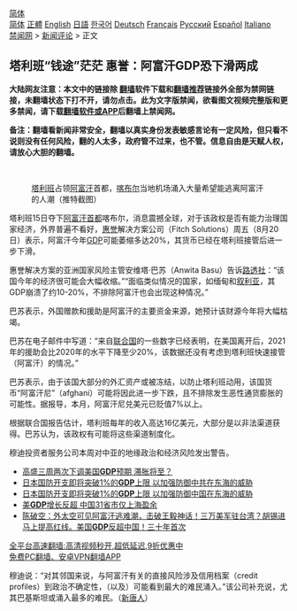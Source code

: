  <!-- 面包屑导航 --> <div class="breadcrumb"><!-- GTranslate: https://gtranslate.io/ -->  <div class="switcher notranslate">  <div class="selected">  <a href="#" onclick="return false;"> 简体</a>  </div>  <div class="option">  <a href="https://www.bannedbook.org" onclick="doGTranslate('zh-CN|zh-CN');jQuery('div.switcher div.selected a').html(jQuery(this).html());return false;" title="简体中文" class="nturl selected"> 简体</a>  <a href="https://www.bannedbook.org/zh-tw/" onclick="doGTranslate('zh-CN|zh-TW');jQuery('div.switcher div.selected a').html(jQuery(this).html());return false;" title="繁體中文" class="nturl"> 正體</a>  <a href="https://www.bannedbook.org/en/" onclick="doGTranslate('zh-CN|en');jQuery('div.switcher div.selected a').html(jQuery(this).html());return false;" title="English" class="nturl"> English</a>  <a href="https://www.bannedbook.org/ja/" onclick="doGTranslate('zh-CN|ja');jQuery('div.switcher div.selected a').html(jQuery(this).html());return false;" title="日本語" class="nturl"> 日語</a>  <a href="https://www.bannedbook.org/ko/" onclick="doGTranslate('zh-CN|ko');jQuery('div.switcher div.selected a').html(jQuery(this).html());return false;" title="한국어" class="nturl"> 한국어</a>  <a href="https://www.bannedbook.org/de/" onclick="doGTranslate('zh-CN|de');jQuery('div.switcher div.selected a').html(jQuery(this).html());return false;" title="Deutsch" class="nturl"> Deutsch</a>  <a href="https://www.bannedbook.org/fr/" onclick="doGTranslate('zh-CN|fr');jQuery('div.switcher div.selected a').html(jQuery(this).html());return false;" title="Français" class="nturl"> Français</a>  <a href="https://www.bannedbook.org/ru/" onclick="doGTranslate('zh-CN|ru');jQuery('div.switcher div.selected a').html(jQuery(this).html());return false;" title="Русский" class="nturl"> Русский</a>  <a href="https://www.bannedbook.org/es/" onclick="doGTranslate('zh-CN|es');jQuery('div.switcher div.selected a').html(jQuery(this).html());return false;" title="Español" class="nturl"> Español</a>  <a href="https://www.bannedbook.org/it/" onclick="doGTranslate('zh-CN|it');jQuery('div.switcher div.selected a').html(jQuery(this).html());return false;" title="Italiano" class="nturl"> Italiano</a>  </div>  </div>      <div class='breadcrumb-sub'><!-- Breadcrumb NavXT 6.3.0 --> <a href="https://www.bannedbook.org/" class="home">禁闻网</a> &gt; <a href="https://www.bannedbook.org/bnews/comments/" class="category">新闻评论</a> &gt; 正文</div></div><h2>塔利班“钱途”茫茫 惠誉：阿富汗GDP恐下滑两成</h2> <p class="notice"><b>大陆网友注意：本文中的链接除 <a href="https://github.com/bannedbook/fanqiang" >翻墙</a>软件下载和<a href="https://github.com/killgcd/justmysocks/blob/master/README.md">翻墙推荐</a>链接外全部为禁网链接，未翻墙状态下打不开，请勿点击。此为文字版禁闻，欲看图文视频完整版和更多禁闻，请下载<a href="https://github.com/bannedbook/fanqiang">翻墙软件或APP</a>后翻墙上禁闻网。</p><p>备注：翻墙看新闻非常安全，翻墙以真实身份发表敏感言论有一定风险，但只看不说则没有任何风险，翻的人太多，政府管不过来，也不管。信息自由是天赋人权，请放心大胆的翻墙。</b></p>  <div class="entry"> <br /> <figure><a href="https://i0.wp.com/upload-images-bucket-v64rleca837do.s3.eu-west-1.amazonaws.com/wp-content/uploads/2021/08/18030130/Screen-Shot-2021-08-17-at-22.59.34.png?fit=1398%2C724&#038;ssl=1" data-caption="塔利班占领阿富汗首都，喀布尔当地机场涌入大量希望能逃离阿富汗的人潮（推特截图）"></a><figcaption class="wp-caption-text"><a href="https://www.bannedbook.org/bnews/tag/%e5%a1%94%e5%88%a9%e7%8f%ad/" class="st_tag internal_tag" rel="tag" title="标签 塔利班 下的日志">塔利班</a>占领<a href="https://www.bannedbook.org/bnews/tag/%e9%98%bf%e5%af%8c%e6%b1%97/" class="st_tag internal_tag" rel="tag" title="标签 阿富汗 下的日志">阿富汗</a>首都，<a href="https://www.bannedbook.org/bnews/tag/%E5%96%80%E5%B8%83%E5%B0%94/" class="st_tag internal_tag" rel="tag" title="标签 喀布尔 下的日志">喀布尔</a>当地机场涌入大量希望能逃离阿富汗的人潮（推特截图）</figcaption></figure> <p>塔利班15日夺下<a href="https://www.bannedbook.org/bnews/tag/%E9%98%BF%E5%AF%8C%E6%B1%97%E9%A6%96%E9%83%BD/" class="st_tag internal_tag" rel="tag" title="标签 阿富汗首都 下的日志">阿富汗首都</a>喀布尔，消息震撼全球，对于该政权是否有能力治理国家经济，外界普遍不看好，<a href="https://www.bannedbook.org/bnews/tag/%E6%83%A0%E8%AA%89/" class="st_tag internal_tag" rel="tag" title="标签 惠誉 下的日志">惠誉</a>解决方案公司（Fitch Solutions）周五（8月20日）表示，阿富汗今年<a href="https://www.bannedbook.org/bnews/tag/gdp/" class="st_tag internal_tag" rel="tag" title="标签 GDP 下的日志">GDP</a>可能萎缩多达20%，其货币已经在塔利班接管后进一步下滑。</p> <p>惠誉解决方案的亚洲国家风险主管安维塔·巴苏（Anwita Basu）告诉<a href="https://www.bannedbook.org/bnews/tag/%e8%b7%af%e9%80%8f%e7%a4%be/" class="st_tag internal_tag" rel="tag" title="标签 路透社 下的日志">路透社</a>：“该国今年的经济很可能会大幅收缩。”“面临类似情况的国家，如缅甸和<a href="https://www.bannedbook.org/bnews/tag/%e5%8f%99%e5%88%a9%e4%ba%9a/" class="st_tag internal_tag" rel="tag" title="标签 叙利亚 下的日志">叙利亚</a>，其GDP崩溃了约10-20%，不排除阿富汗也会出现这种情况。”</p>  <p>巴苏表示，外国赠款和援助是阿富汗的主要资金来源，她预计该财源今年将大幅枯竭。</p> <p>巴苏在电子邮件中写道：“来自<a href="https://www.bannedbook.org/bnews/tag/%e8%81%94%e5%90%88%e5%9b%bd/" class="st_tag internal_tag" rel="tag" title="标签 联合国 下的日志">联合国</a>的一些数字已经表明，在美国离开后，2021年的援助会比2020年的水平下降至少20%，该数据还没有考虑到塔利班快速接管（阿富汗）的情况。”</p>  <p>巴苏表示，由于该国大部分的外汇资产或被冻结，以防止塔利班动用，该国货币“阿富汗尼”（afghani）可能将因此进一步下跌，且不排除发生恶性通货膨胀的可能性。据报导，本月，阿富汗尼兑美元已贬值7%以上。</p> <p>根据联合国报告估计，塔利班每年的收入高达16亿美元，大部分是以非法渠道获得。巴苏认为，该政权有可能将这些渠道制度化。</p>  <p>穆迪投资者服务公司本周对中亚的地缘政治和经济风险发出警告。</p> <ul class='op-related-articles' title='相关阅读'> <li><a href='https://www.bannedbook.org/bnews/cnnews/20210820/1609402.html' target='_blank'>高盛三周两次下调美国<b>GDP</b>预期 滞胀将至？</a></li> <li><a href='https://www.bannedbook.org/bnews/cbnews/20210819/1608872.html' target='_blank'>日本国防开支即将突破1%的<b>GDP</b>上限 以加强防御中共在东海的威胁</a></li> <li><a href='https://www.bannedbook.org/bnews/headline/20210819/1608792.html' target='_blank'>日本国防开支即将突破1%的<b>GDP</b>上限 以加强防御中国在东海的威胁</a></li> <li><a href='https://www.bannedbook.org/bnews/taiwannews/20210818/1608379.html' target='_blank'>美<b>GDP</b>增长反超 中国31省市仅上海盈余</a></li> <li><a href='https://www.bannedbook.org/bnews/bannedvideo/20210818/1608273.html' target='_blank'>陈破空：外太空可见阿富汗逃难潮，击破王毅神话！三万美军驻台湾？胡锡进马上提高红线。美国<b>GDP</b>反超中国！三十年首次</a></li> </ul> <p class="texttj"> <a href="https://github.com/bannedbook/fanqiang/wiki/V2ray%E6%9C%BA%E5%9C%BA" target="_blank">全平台高速翻墙:高清视频秒开,超低延迟,9折优惠中</a><br/> <a href="https://github.com/bannedbook/fanqiang/wiki/%E7%A6%81%E9%97%BB%E7%BD%91%E5%AE%89%E5%8D%93%E7%BF%BB%E5%A2%99%E6%96%B0%E9%97%BBAPP" target="_blank">免费PC翻墙、安卓VPN翻墙APP</a></p> <p>穆迪说：“对其邻国来说，与阿富汗有关的直接风险涉及信用档案（credit profiles）到政治不确定性，（以及）可能看到最大的难民涌入。”该公司补充说，尤其巴基斯坦或涌入最多的难民。（<span class='wp_keywordlink_affiliate'><a href="https://www.ntdtv.com/" title="新唐人">新唐人</a></span>）</p><a name='sharetosocial'></a>  <div style="margin-bottom:5px;padding-bottom:5px;clear:both"> <div id="archive-pix-1" class="banner-ads"> <!-- AuctionX Display platform tag START --> <div id="26318x728x90x621x_ADSLOT2" clicktrack="%%CLICK_URL_ESC%%"></div> <!-- AuctionX Display platform tag END --> </div> <div id="archive-pix-2" class="banner-ads"> <!-- AuctionX Display platform tag START --> <div id="26315x300x250x621x_ADSLOT2" clicktrack="%%CLICK_URL_ESC%%"></div> <!-- AuctionX Display platform tag END --> </div> </div>  <div id="archive-pix-1" class="banner-ads"> <!-- AuctionX Display platform tag START --> <div id="26318x728x90x621x_ADSLOT3" clicktrack="%%CLICK_URL_ESC%%"></div> <!-- AuctionX Display platform tag END --> </div> </div><!--END ENTRY--> 